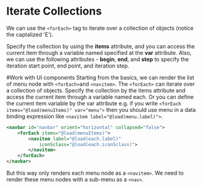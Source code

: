 # Iterate Collections
We can use the `<forEach>` tag to iterate over a collection of objects (notice the captalized 'E').

Specify the collection by using the **items** attribute, and you can access the current item through a variable named specified at the **var** attribute. Also, we can use the following attributes - **begin**, **end**, and **step** to specify the iteration start point, end point, and iteration step.

#Work with UI components
Starting from the basics, we can render the list of menu node with `<forEach>`and `<navitem>`. The `<forEach>` can iterate over a collection of objects. Specify the collection by the items attribute and access the current item through a variable named each. Or you can define the current item variable by the var attribute e.g. if you write `<forEach items="@load(menuItems)" var="menu">` then you should use menu in a data binding expression like `<navitem label="@load(menu.label)">`.

```xml
<navbar id="navbar" orient="horizontal" collapsed="false">
    <forEach items="@load(menuItems)">
        <navitem label="@load(each.label)"
            iconSclass="@load(each.iconSclass)">
        </navitem>
    </forEach>
</navbar>
```

But this way only renders each menu node as a `<navitem>`. We need to render these menu nodes with a sub-menu as a `<nav>`.
